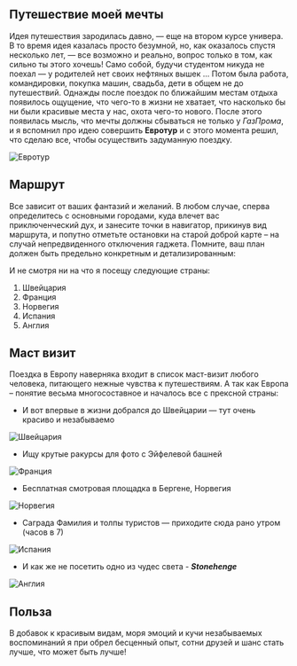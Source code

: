 ## Путешествие моей мечты

Идея путешествия зародилась давно, — еще на втором курсе универа. В то время идея казалась просто безумной, но, как оказалось спустя несколько лет, — все возможно и реально, вопрос только в том, как сильно ты этого хочешь! Само собой, будучи студентом никуда не поехал — у родителей нет своих нефтяных вышек ... Потом была работа, командировки, покупка машин, свадьба, дети в общем не до путешествий.
Однажды после поездок по ближайшим местам отдыха появилось ощущение, что чего-то в жизни не хватает, что насколько бы ни были красивые места у нас, охота чего-то нового. После этого появилась мысль, что мечты должны сбываться не только у *ГазПрома*, и я вспомнил про идею совершить **Евротур** и с этого момента решил, что сделаю все, чтобы осуществить задуманную поездку.

![Евротур](Eurotrip.jpg)

## Маршрут

Все зависит от ваших фантазий и желаний. В любом случае, сперва определитесь с основными городами, куда влечет вас приключенческий дух, и занесите точки в навигатор, прикинув вид маршрута, и попутно отметьте остановки на старой доброй карте – на случай непредвиденного отключения гаджета. Помните, ваш план должен быть предельно конкретным и детализированным:

И не смотря ни на что я посещу следующие страны:

1. Швейцария
2. Франция
3. Норвегия
4. Испания
5. Англия

## Маст визит

Поездка в Европу наверняка входит в список маст-визит любого человека, питающего нежные чувства к путешествиям. А так как Европа – понятие весьма многосоставное и началось все с прексной страны:

* И вот впервые в жизни добрался до Швейцарии — тут очень красиво и незабываемо

![Швейцария](Switzerland.jpg)

* Ищу крутые ракурсы для фото с Эйфелевой башней

![Франция](France.jpg)

* Бесплатная смотровая площадка в Бергене, Норвегия

![Норвегия](Norway.jpg)

* Саграда Фамилия и толпы туристов — приходите сюда рано утром (часов в 7)

![Испания](Spain.jpg)

* И как же не посетить одно из чудес света - _**Stonehenge**_ 

![Англия](England.jpg)

## Польза

В добавок к красивым видам, моря эмоций и кучи незабываемых воспоминаний я при обрел бесценный опыт, сотни друзей и шанс стать лучше, что может быть лучше! 


